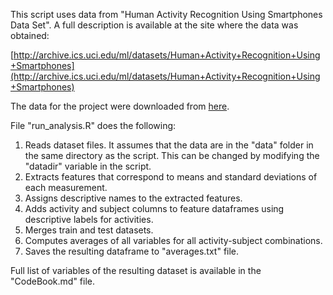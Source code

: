 
This script uses data from "Human Activity Recognition Using Smartphones Data Set". A full description is available at the site where the data was obtained:

[http://archive.ics.uci.edu/ml/datasets/Human+Activity+Recognition+Using+Smartphones](http://archive.ics.uci.edu/ml/datasets/Human+Activity+Recognition+Using+Smartphones)

The data for the project were downloaded from [here](https://d396qusza40orc.cloudfront.net/getdata%2Fprojectfiles%2FUCI%20HAR%20Dataset.zip).

File "run_analysis.R" does the following:

  1. Reads dataset files. It assumes that the data are in the "data" folder in the same directory as the script. This can be changed by modifying the "datadir" variable in the script.
  2. Extracts features that correspond to means and standard deviations of each measurement.
  3. Assigns descriptive names to the extracted features.
  4. Adds activity and subject columns to feature dataframes using descriptive labels for activities.
  5. Merges train and test datasets.
  6. Computes averages of all variables for all activity-subject combinations.
  7. Saves the resulting dataframe to "averages.txt" file.
  
Full list of variables of the resulting dataset is available in the "CodeBook.md" file.
